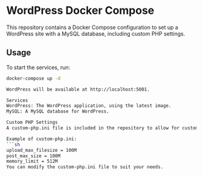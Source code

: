 # WordPress Docker Compose

This repository contains a Docker Compose configuration to set up a WordPress site with a MySQL database, including custom PHP settings.

## Usage

To start the services, run:
```sh
docker-compose up -d

WordPress will be available at http://localhost:5001.

Services
WordPress: The WordPress application, using the latest image.
MySQL: A MySQL database for WordPress.

Custom PHP Settings
A custom-php.ini file is included in the repository to allow for custom PHP settings. This file is mounted into the WordPress container to override the default PHP settings.

Example of custom-php.ini:
```sh
upload_max_filesize = 100M
post_max_size = 100M
memory_limit = 512M
You can modify the custom-php.ini file to suit your needs.

